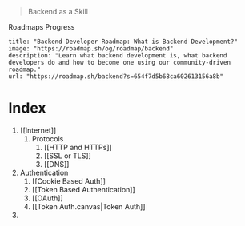 > Backend as a Skill

Roadmaps Progress

```embed
title: "Backend Developer Roadmap: What is Backend Development?"
image: "https://roadmap.sh/og/roadmap/backend"
description: "Learn what backend development is, what backend developers do and how to become one using our community-driven roadmap."
url: "https://roadmap.sh/backend?s=654f7d5b68ca602613156a8b"
```

# Index
1. [[Internet]]
	1. Protocols
		1. [[HTTP and HTTPs]]
		2. [[SSL or TLS]]
		3. [[DNS]]
2. Authentication
	1. [[Cookie Based Auth]]
	2. [[Token Based Authentication]]
	3. [[OAuth]]
	4. [[Token Auth.canvas|Token Auth]]
3. 